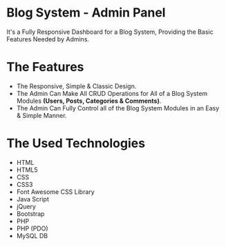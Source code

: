 # Blog System - Admin Panel
It's a Fully Responsive Dashboard for a Blog System, Providing the Basic Features Needed by Admins.

# The Features
* The Responsive, Simple & Classic Design.
* The Admin Can Make All CRUD Operations for All of a Blog System Modules **(Users, Posts, Categories & Comments)**.
* The Admin Can Fully Control all of the Blog System Modules in an Easy & Simple Manner.

# The Used Technologies
* HTML
* HTML5
* CSS
* CSS3
* Font Awesome CSS Library
* Java Script
* jQuery
* Bootstrap
* PHP
* PHP (PDO)
* MySQL DB
